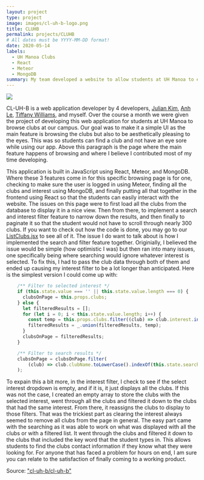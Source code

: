 ```yaml
---
layout: project
type: project
image: images/cl-uh-b-logo.png
title: CLUHB
permalink: projects/CLUHB
# All dates must be YYYY-MM-DD format!
date: 2020-05-14
labels:
  - UH Manoa Clubs
  - React
  - Meteor
  - MongoDB
summary: My team developed a website to allow students at UH Manoa to easily browse clubs offered.
---
```


<img class="ui image" src="{{ site.baseurl }}/images/browse.png">

CL-UH-B is a web application developer by 4 developers, [Julian Kim](https://github.com/julianki-cs), [Anh Le](https://github.com/lekanh), [Tiffany Williams](https://github.com/tiffanywilliams), and myself. Over the course a month we were given the project of developing this web application for students at UH Manoa to browse clubs at our campus. Our goal was to make it a simple UI as the main feature is browsing the clubs but also to be aesthetically pleasing to the eyes. This was so students can find a club and not have an eye sore while using our app. Above this paragraph is the page where the main feature happens of browsing and where I believe I contributed most of my time developing.

This application is built in JavaScript using React, Meteor, and MongoDB. Where these 3 features come in for this specific browsing page is for one, checking to make sure the user is logged in using Meteor, finding all the clubs and interest using MongoDB, and finally putting all that together in the frontend using React so that the students can easily interact with the website. The issues on this page were to first load all the clubs from the database to display it in a nice view. Then from there, to implement a search and interest filter feature to narrow down the results, and then finally to paginate it so that the student would not have to scroll through nearly 300 clubs. If you want to check out how the code is done, you may go to our [ListClubs.jsx](https://github.com/cl-uh-b/cl-uh-b/blob/master/app/imports/ui/pages/ListClubs.jsx) to see all of it. The issue I do want to talk about is how I implemented the search and filter feature together. Originially, I believed the issue would be simple (how optimistic I was) but then ran into many issues, one specifically being where searching would ignore whatever interest is selected. To fix this, I had to pass the club data through both of them and ended up causing my interest filter to be a lot longer than anticipated. Here is the simplest version I could come up with:
```js
    /** Filter to selected interest */
    if (this.state.value === '' || this.state.value.length === 0) {
      clubsOnPage = this.props.clubs;
    } else {
      let filteredResults = [];
      for (let i = 0; i < this.state.value.length; i++) {
        const temp = this.props.clubs.filter((club) => club.interest.includes(this.state.value[i]));
        filteredResults = _.union(filteredResults, temp);
      }
      clubsOnPage = filteredResults;
    }

    /** Filter to search results */
    clubsOnPage = clubsOnPage.filter(
        (club) => club.clubName.toLowerCase().indexOf(this.state.search.toLowerCase()) !== -1,
    );
```
To expain this a bit more, in the interest filter, I check to see if the select interest dropdown is empty, and if it is, it just displays all the clubs. If this was not the case, I created an empty array to store the clubs with the selected interest, went through all the clubs and filtered it down to the clubs that had the same interest. From there, it reassigns the clubs to display to those filters. That was the trickiest part as clearing the interest always seemed to remove all clubs from the page in general. The easy part came with the searching as it was able to work on what was displayed with all the clubs or with a filtered list. It went through the clubs and filtered it down to the clubs that included the key word that the student types in. This allows students to find the clubs contact information if they know what they were looking for. For anyone that has faced a problem for hours on end, I am sure you can relate to the satisfaction of finally coming to a working product.

Source: <a href="https://github.com/cl-uh-b/cl-uh-b"><i class="large github icon"></i>"cl-uh-b/cl-uh-b"</a>
